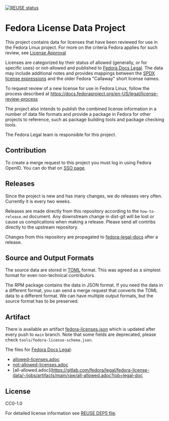 [![REUSE status](https://api.reuse.software/badge/gitlab.com/fedora/legal/fedora-license-data)](https://api.reuse.software/info/gitlab.com/fedora/legal/fedora-license-data)

# Fedora License Data Project

This project contains data for licenses that have been reviewed
for use in the Fedora Linux project. For more on the criteria 
Fedora applies for such review, see [License Approval](https://docs.fedoraproject.org/en-US/legal/license-approval)

Licenses are categorized by their status of allowed (generally, or for specific uses) 
or not-allowed and published to [Fedora Docs Legal](https://docs.fedoraproject.org/en-US/legal).
The data may include additional notes and provides
mappings between the [SPDX license expressions](https://spdx.org/licenses/) and the older Fedora
"Callaway" short license names.

To request review of a new license for use in Fedora Linux, follow the process described
at https://docs.fedoraproject.org/en-US/legal/license-review-process

The project also intends to publish the combined license information
in a number of data file formats and provide a package in Fedora for
other projects to reference, such as package building tools and
package checking tools.

The Fedora Legal team is responsible for this project.

## Contribution

To create a merge request to this project you must log in using Fedora OpenID. You can do that on [SSO page](https://gitlab.com/groups/fedora/-/saml/sso).

## Releases

Since the project is new and has many changes, we do releases very often. Currently it is every two weeks.

Releases are made directly from this repository according to the `how-to-release.md` document. Any downstream change in dist-git will be lost or cause us complications when making a release. Please send all contribs directly to the upstream repository.

Changes from this repository are propagated to [fedora-legal-docs](https://gitlab.com/fedora/legal/fedora-legal-docs) after a release.

## Source and Output Formats

The source data are stored in [TOML](https://toml.io/en/) format. This was agreed as a simplest format for even non-technical contributors.

The RPM package contains the data in JSON format. If you need the data in a different format, you can send a merge request that converts the TOML data to a different format. We can have multiple output formats, but the source format has to be preserved.

## Artifact

There is available an artifact [fedora-licenses.json](https://gitlab.com/fedora/legal/fedora-license-data/-/jobs/artifacts/main/raw/fedora-licenses.json?job=json) which is updated after every push to `main` branch. Note that some fields are deprecated, please check `tools/fedora-license-schema.json`. 

The files for [Fedora Docs Legal](https://docs.fedoraproject.org/en-US/legal):

 * [allowed-licenses.adoc](https://gitlab.com/fedora/legal/fedora-license-data/-/jobs/artifacts/main/raw/allowed-licenses.adoc?job=legal-doc)
 * [not-allowed-licenses.adoc](https://gitlab.com/fedora/legal/fedora-license-data/-/jobs/artifacts/main/raw/not-allowed-licenses.adoc?job=legal-doc)
 * [all-allowed.adoc](https://gitlab.com/fedora/legal/fedora-license-data/-/jobs/artifacts/main/raw/all-allowed.adoc?job=legal-doc

## License

CC0-1.0 

For detailed license information see [REUSE DEP5 file](https://gitlab.com/fedora/legal/fedora-license-data/-/blob/main/.reuse/dep5).


